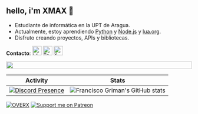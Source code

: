 ## hello, i'm XMAX 👋

- Estudiante de informática en la UPT de Aragua.
- Actualmente, estoy aprendiendo [Python](https://en.wikipedia.org/wiki/Python_(programming_language))
 y [Node.js](https://es.wikipedia.org/wiki/Node.js)  y [lua.org](https://www.lua.org/).
- Disfruto creando proyectos, APIs y bibliotecas.


**Contacto**:
[<code><img height="25" alt="Linkedin" src="https://images.crunchbase.com/image/upload/c_pad,f_auto,q_auto:eco,dpr_1/v1440924046/wi1mlnkbn2jluko8pzkj.png"></code>](https://discord.gg/overx-devlopers-cyber-security-mrc-1212061445274210384)
[<code><img height="25" alt="Telegram" src="https://images.sftcdn.net/images/t_app-icon-m/p/dd056881-d039-479e-86c9-f30aebb46c55/548977996/telegram-Download-Telegram.jpg"></code>](https://t.me/+CrT_zAjvTD9lMmNk)
[<code><img height="25" alt="X (Twitter)" src="https://img.freepik.com/vector-gratis/nuevo-diseno-icono-x-logotipo-twitter-2023_1017-45418.jpg"></code>](https://x.com/x_mmax)


<img src="https://i.imgur.com/dBaSKWF.gif" height="20" width="100%">

| Activity | Stats |
|----------|-------|
|[![Discord Presence](https://camo.githubusercontent.com/47b298d6398e31a187f50fb28e306046c70004202e378d9904af8591fc0e1396/68747470733a2f2f6769746875622d726561646d652d73746174732d65696768742d74686574612e76657263656c2e6170702f6170692f746f702d6c616e67732f3f757365726e616d653d656e7a6f32393931266c61796f75743d636f6d70616374266c616e67735f636f756e743d38267468656d653d616c676f6c6961)](https://discord.gg/mNHfQYTqsc)| ![Francisco Griman's GitHub stats](https://github-readme-stats.vercel.app/api?username=fcoagz&show_icons=true&theme=transparent) |

[![OVERX](https://media.discordapp.net/attachments/1251177177685426310/1251177177958060153/we.png?ex=68084c4c&is=6806facc&hm=cee0d15253f1f359a5de9406d1a4863192b69229975684e123a515e74d850fe4&=&format=webp&quality=lossless)](https://discord.gg/mNHfQYTqsc)
[![Support me on Patreon](https://cdn.discordapp.com/emojis/1253780064278020116.webp?size=44)](https://discord.gg/mNHfQYTqsc)

